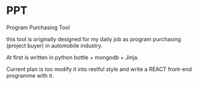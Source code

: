 # PPT

Program Purchasing Tool

this tool is originally designed for my daily job as program purchasing (project buyer) in automobile industry.

At first is written in python bottle + mongodb + Jinja.

Current plan is too modify it into restful style and write a REACT front-end programme with it.
